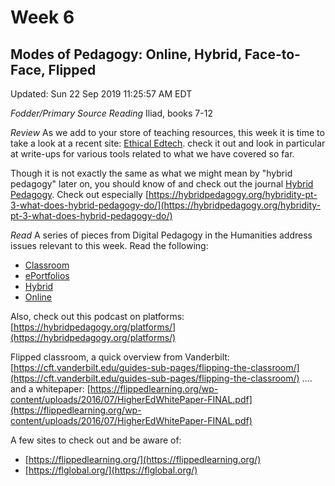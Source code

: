 # Week 6

## Modes of Pedagogy: Online, Hybrid, Face-to-Face, Flipped

Updated:
Sun 22 Sep 2019 11:25:57 AM EDT

*Fodder/Primary Source Reading*
Iliad, books 7-12

*Review*
As we add to your store of teaching resources, this week it is time to take a look at a recent site: [Ethical Edtech](https://ethicaledtech.info/wiki/Meta:Welcome_to_Ethical_EdTech). check it out and look in particular at write-ups for various tools related to what we have covered so far. 

Though it is not exactly the same as what we might mean by "hybrid pedagogy" later on, you should know of and check out the journal [Hybrid Pedagogy](https://hybridpedagogy.org/). Check out especially [https://hybridpedagogy.org/hybridity-pt-3-what-does-hybrid-pedagogy-do/](https://hybridpedagogy.org/hybridity-pt-3-what-does-hybrid-pedagogy-do/)

*Read*
A series of pieces from Digital Pedagogy in the Humanities address issues relevant to this week. Read the following:
- [Classroom](https://digitalpedagogy.mla.hcommons.org/keywords/classroom/)
- [ePortfolios](https://digitalpedagogy.mla.hcommons.org/keywords/eportfolio/)
- [Hybrid](https://digitalpedagogy.mla.hcommons.org/keywords/hybrid/)
- [Online](https://digitalpedagogy.mla.hcommons.org/keywords/online/)

Also, check out this podcast on platforms: [https://hybridpedagogy.org/platforms/](https://hybridpedagogy.org/platforms/)

Flipped classroom, a quick overview from Vanderbilt: [https://cft.vanderbilt.edu/guides-sub-pages/flipping-the-classroom/](https://cft.vanderbilt.edu/guides-sub-pages/flipping-the-classroom/)
.... and a whitepaper: [https://flippedlearning.org/wp-content/uploads/2016/07/HigherEdWhitePaper-FINAL.pdf](https://flippedlearning.org/wp-content/uploads/2016/07/HigherEdWhitePaper-FINAL.pdf)

A few sites to check out and be aware of:
- [https://flippedlearning.org/](https://flippedlearning.org/)
- [https://flglobal.org/](https://flglobal.org/)


